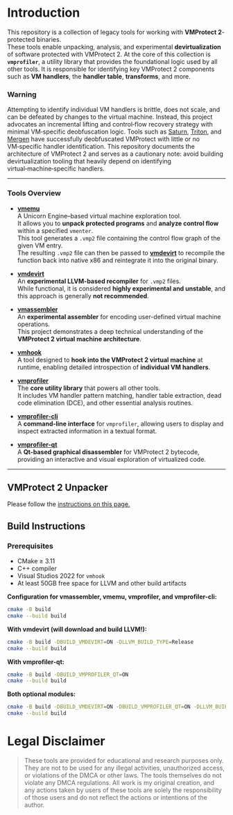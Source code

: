 # Introduction

This repository is a collection of legacy tools for working with **VMProtect 2**-protected binaries.  
These tools enable unpacking, analysis, and experimental **devirtualization** of software protected with VMProtect 2. At the core of this collection is **`vmprofiler`**, a utility library that provides the foundational logic used by all other tools. It is responsible for identifying key VMProtect 2 components such as **VM handlers**, the **handler table**, **transforms**, and more.

### Warning

Attempting to identify individual VM handlers is brittle, does not scale, and can be defeated by changes to the virtual machine. Instead, this project advocates an incremental lifting and control‑flow recovery strategy with minimal VM‑specific deobfuscation logic. Tools such as [Saturn](https://arxiv.org/pdf/1909.01752), [Triton](https://github.com/JonathanSalwan/VMProtect-devirtualization), and [Mergen](https://github.com/NaC-L/Mergen) have successfully deobfuscated VMProtect with little or no VM‑specific handler identification. This repository documents the architecture of VMProtect 2 and serves as a cautionary note: avoid building devirtualization tooling that heavily depend on identifying virtual‑machine‑specific handlers.

---

### Tools Overview

- **[vmemu](/vmemu)**  
  A Unicorn Engine–based virtual machine exploration tool.  
  It allows you to **unpack protected programs** and **analyze control flow** within a specified `vmenter`.  
  This tool generates a `.vmp2` file containing the control flow graph of the given VM entry.  
  The resulting `.vmp2` file can then be passed to **[vmdevirt](/vmdevirt)** to recompile the function back into native x86 and reintegrate it into the original binary.

- **[vmdevirt](/vmdevirt)**  
  An **experimental LLVM-based recompiler** for `.vmp2` files.  
  While functional, it is considered **highly experimental and unstable**, and this approach is generally **not recommended**.

- **[vmassembler](/vmassembler)**  
  An **experimental assembler** for encoding user-defined virtual machine operations.  
  This project demonstrates a deep technical understanding of the **VMProtect 2 virtual machine architecture**.

- **[vmhook](/vmhook)**  
  A tool designed to **hook into the VMProtect 2 virtual machine** at runtime, enabling detailed introspection of **individual VM handlers**.

- **[vmprofiler](/vmprofiler)**  
  The **core utility library** that powers all other tools.  
  It includes VM handler pattern matching, handler table extraction, dead code elimination (DCE), and other essential analysis routines.

- **[vmprofiler-cli](/vmprofiler-cli)**  
  A **command-line interface** for `vmprofiler`, allowing users to display and inspect extracted information in a textual format.

- **[vmprofiler-qt](/vmprofiler-qt)**  
  A **Qt-based graphical disassembler** for VMProtect 2 bytecode, providing an interactive and visual exploration of virtualized code.

---

## VMProtect 2 Unpacker

Please follow the [instructions on this page.](UNPACKER.md)

## Build Instructions

### Prerequisites

* CMake ≥ 3.11
* C++ compiler
* Visual Studios 2022 for `vmhook`
* At least 50GB free space for LLVM and other build artifacts

**Configuration for vmassembler, vmemu, vmprofiler, and vmprofiler-cli:**

```bash
cmake -B build
cmake --build build
```

**With vmdevirt (will download and build LLVM!):**

```bash
cmake -B build -DBUILD_VMDEVIRT=ON -DLLVM_BUILD_TYPE=Release
cmake --build build
```

**With vmprofiler-qt:**

```bash
cmake -B build -DBUILD_VMPROFILER_QT=ON
cmake --build build
```

**Both optional modules:**

```bash
cmake -B build -DBUILD_VMDEVIRT=ON -DBUILD_VMPROFILER_QT=ON -DLLVM_BUILD_TYPE=Release
cmake --build build
```

# Legal Disclaimer

> These tools are provided for educational and research purposes only. They are not to be used for any illegal activities, unauthorized access, or violations of the DMCA or other laws. The tools themselves do not violate any DMCA regulations. All work is my original creation, and any actions taken by users of these tools are solely the responsibility of those users and do not reflect the actions or intentions of the author.